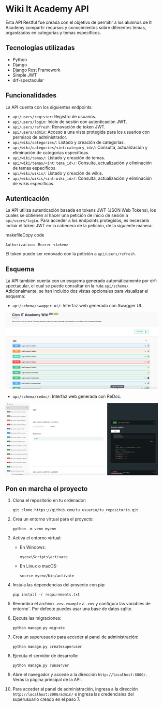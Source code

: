 # Wiki It Academy API

Esta API Restful fue creada con el objetivo de permitir a los alumnos de It Academy compartir recursos y conocimientos sobre diferentes temas, organizados en categorías y temas específicos.

## Tecnologías utilizadas

-   Python
-   Django
-   Django Rest Framework
-   Simple JWT
-   drf-spectacular

## Funcionalidades

La API cuenta con los siguientes endpoints:

-   `api/users/register`: Registro de usuarios.
-   `api/users/login`: Inicio de sesión con autenticación JWT.
-   `api/users/refresh`: Renovación de token JWT.
-   `api/users/admin`: Acceso a una vista protegida para los usuarios con permisos de administrador.
-   `api/wiki/categories/`: Listado y creación de categorías.
-   `api/wiki/categories/<int:category_id>/`: Consulta, actualización y eliminación de categorías específicas.
-   `api/wiki/temas/`: Listado y creación de temas.
-   `api/wiki/temas/<int:tema_id>/`: Consulta, actualización y eliminación de temas específicos.
-   `api/wiki/wikis/`: Listado y creación de wikis.
-   `api/wiki/wikis/<int:wiki_id>/`: Consulta, actualización y eliminación de wikis específicas.

## Autenticación

La API utiliza autenticación basada en tokens JWT (JSON Web Tokens), los cuales se obtienen al hacer una petición de inicio de sesión a `api/users/login`. Para acceder a los endpoints protegidos, es necesario incluir el token JWT en la cabecera de la petición, de la siguiente manera:

makefileCopy code

`Authorization: Bearer <token>`

El token puede ser renovado con la petición a `api/users/refresh`.

## Esquema

La API también cuenta con un esquema generado automáticamente por drf-spectacular, el cual se puede consultar en la ruta `api/schema/`. Adicionalmente, se han incluido dos vistas opcionales para visualizar el esquema:

-   `api/schema/swagger-ui/`: Interfaz web generada con Swagger UI.

  ![Documentación renderizada en Swagger](/images/swagger-ui.png)

-   `api/schema/redoc/`: Interfaz web generada con ReDoc.

  ![Documentación renderizada en ReDoc](/images/redoc.png)

## Pon en marcha el proyecto

1.  Clona el repositorio en tu ordenador:

    `git clone https://github.com/tu_usuario/tu_repositorio.git`

2.  Crea un entorno virtual para el proyecto:

    `python -m venv myenv`

3.  Activa el entorno virtual:

    -   En Windows:

        `myenv\Scripts\activate`

    -   En Linux o macOS:

        `source myenv/bin/activate`

4.  Instala las dependencias del proyecto con pip:

    `pip install -r requirements.txt`

5.  Renombra el archivo `.env.example` a `.env` y configura las variables de entorno`. Por defecto puedes usar una base de datos sqlite.

6.  Ejecuta las migraciones:

    `python manage.py migrate`

7.  Crea un superusuario para acceder al panel de administración:

    `python manage.py createsuperuser`

8.  Ejecuta el servidor de desarrollo:

    `python manage.py runserver`

9.  Abre el navegador y accede a la dirección `http://localhost:8000/`. Verás la página principal de la API.

10.  Para acceder al panel de administración, ingresa a la dirección `http://localhost:8000/admin/` e ingresa las credenciales del superusuario creado en el paso 7.
